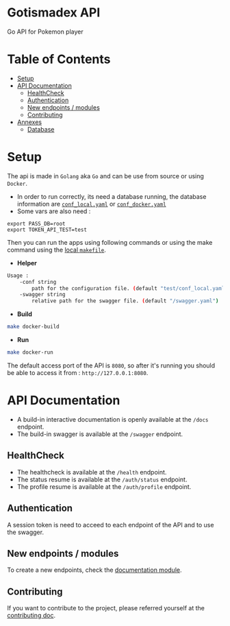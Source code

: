 # Gotismadex API
Go API for Pokemon player

# Table of Contents

- [Setup](#setup)
- [API Documentation](#api-documentation)
  - [HealthCheck](#healthcheck)
  - [Authentication](#authentication)
  - [New endpoints / modules](#new-endpoints--modules)
  - [Contributing](#contributing)
- [Annexes](#annexes)
  - [Database](#database)

# Setup

The api is made in `Golang` aka `Go` and can be use from source or using `Docker`.
- In order to run correctly, its need a database running, the database information are [`conf_local.yaml`](test/conf_local.yaml) or [`conf_docker.yaml`](test/conf_docker.yaml)
- Some vars are also need :

```
export PASS_DB=root
export TOKEN_API_TEST=test
```

Then you can run the apps using following commands or using the make command using the [local `makefile`](makefile).

- **Helper**

```bash
Usage :
    -conf string
        path for the configuration file. (default "test/conf_local.yaml")
    -swagger string
        relative path for the swagger file. (default "/swagger.yaml")
```

- **Build**

```bash
make docker-build
```

- **Run**

```bash
make docker-run
```

The default access port of the API is `8080`, so after it's running you should be able to access it from : `http://127.0.0.1:8080`.

# API Documentation

- A build-in interactive documentation is openly available at the `/docs` endpoint.
- The build-in swagger is available at the `/swagger` endpoint.

## HealthCheck

- The healthcheck is available at the `/health` endpoint.
- The status resume is available at the `/auth/status` endpoint.
- The profile resume is available at the `/auth/profile` endpoint.

## Authentication

A session token is need to acceed to each endpoint of the API and to use the swagger.

## New endpoints / modules

To create a new endpoints, check the [documentation module](modules/README.md).

## Contributing

If you want to contribute to the project, please referred yourself at the [contributing doc](CONTRIBUTING.md).
